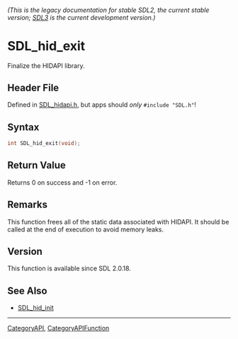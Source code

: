 ###### (This is the legacy documentation for stable SDL2, the current stable version; [SDL3](https://wiki.libsdl.org/SDL3/) is the current development version.)
# SDL_hid_exit

Finalize the HIDAPI library.

## Header File

Defined in [SDL_hidapi.h](https://github.com/libsdl-org/SDL/blob/SDL2/include/SDL_hidapi.h), but apps should _only_ `#include "SDL.h"`!

## Syntax

```c
int SDL_hid_exit(void);

```

## Return Value

Returns 0 on success and -1 on error.

## Remarks

This function frees all of the static data associated with HIDAPI. It
should be called at the end of execution to avoid memory leaks.

## Version

This function is available since SDL 2.0.18.

## See Also

* [SDL_hid_init](SDL_hid_init)

----
[CategoryAPI](CategoryAPI), [CategoryAPIFunction](CategoryAPIFunction)

